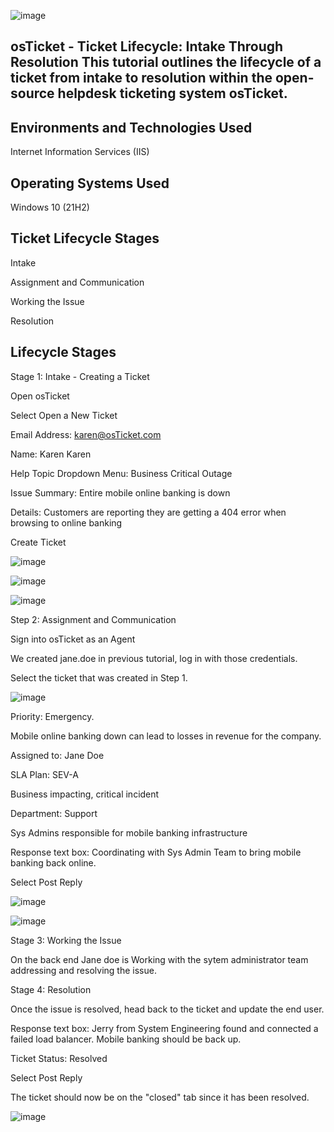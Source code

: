 ![image](https://github.com/PeterCodyLeon/configure-ad/assets/161895166/c0fbf524-37bc-46f4-b599-8fc2c15d051a)


osTicket - Ticket Lifecycle: Intake Through Resolution
This tutorial outlines the lifecycle of a ticket from intake to resolution within the open-source helpdesk ticketing system osTicket.
-----------


Environments and Technologies Used
-----------
Internet Information Services (IIS)

Operating Systems Used            
-----------
Windows 10 (21H2)



Ticket Lifecycle Stages
-----------
Intake

Assignment and Communication

Working the Issue

Resolution


Lifecycle Stages
-----------

Stage 1: Intake - Creating a Ticket

Open osTicket

Select Open a New Ticket

Email Address: karen@osTicket.com

Name: Karen Karen

Help Topic Dropdown Menu: Business Critical Outage

Issue Summary: Entire mobile online banking is down

Details: Customers are reporting they are getting a 404 error when browsing to online banking

Create Ticket


![image](https://github.com/PeterCodyLeon/osTicket-Ticket-Lifecycle-Examples/assets/161895166/57d321a4-80ce-410d-992c-e6caa0e8055a)

![image](https://github.com/PeterCodyLeon/osTicket-Ticket-Lifecycle-Examples/assets/161895166/48874c9e-a2b6-4b90-b9d9-649c6a3914f5)

![image](https://github.com/PeterCodyLeon/osTicket-Ticket-Lifecycle-Examples/assets/161895166/7ebfaad4-76d3-48ac-ba92-5064654afd68)

Step 2: Assignment and Communication

Sign into osTicket as an Agent

We created jane.doe in previous tutorial, log in with those credentials.

Select the ticket that was created in Step 1.

![image](https://github.com/PeterCodyLeon/osTicket-Ticket-Lifecycle-Examples/assets/161895166/d015fe3d-dce1-427f-a5e9-a8cfa1272a10)

Priority: Emergency.

Mobile online banking down can lead to losses in revenue for the company.

Assigned to: Jane Doe

SLA Plan: SEV-A

Business impacting, critical incident

Department: Support

Sys Admins responsible for mobile banking infrastructure

Response text box: Coordinating with Sys Admin Team to bring mobile banking back online.

Select Post Reply

![image](https://github.com/PeterCodyLeon/osTicket-Ticket-Lifecycle-Examples/assets/161895166/c2d16886-4de8-4ab0-9bb2-526e20a554e1)



![image](https://github.com/PeterCodyLeon/osTicket-Ticket-Lifecycle-Examples/assets/161895166/b484034e-8a44-4de5-acec-7ba36ae23560)


Stage 3: Working the Issue

On the back end Jane doe is Working with the sytem administrator team  addressing and resolving the issue.




Stage 4: Resolution

Once the issue is resolved, head back to the ticket and update the end user.

Response text box: Jerry from System Engineering found and connected a failed load balancer. Mobile banking should be back up.

Ticket Status: Resolved

Select Post Reply

The ticket should now be on the "closed" tab since it has been resolved.

![image](https://github.com/PeterCodyLeon/osTicket-Ticket-Lifecycle-Examples/assets/161895166/a7f1d978-586e-4a9d-ad93-da30d89266ca)














































